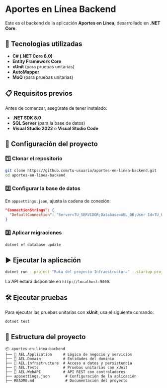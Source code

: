 # Aportes en Línea Backend

Este es el backend de la aplicación **Aportes en Línea**, desarrollado en **.NET Core**.

## 📌 Tecnologías utilizadas
- **C# (.NET Core 8.0)**
- **Entity Framework Core**
- **xUnit** (para pruebas unitarias)
- **AutoMapper**
- **MoQ** (para pruebas unitarias)

## 📋 Requisitos previos
Antes de comenzar, asegúrate de tener instalado:
- **.NET SDK 8.0**
- **SQL Server** (para la base de datos)
- **Visual Studio 2022** o **Visual Studio Code**

## 🚀 Configuración del proyecto

### 1️⃣ Clonar el repositorio
```sh
git clone https://github.com/tu-usuario/aportes-en-linea-backend.git
cd aportes-en-linea-backend
```

### 2️⃣ Configurar la base de datos
En `appsettings.json`, ajusta la cadena de conexión:
```json
"ConnectionStrings": {
  "DefaultConnection": "Server=TU_SERVIDOR;Database=AEL_DB;User Id=TU_USUARIO;Password=TU_CONTRASEÑA;"
}
```

### 3️⃣ Aplicar migraciones
```sh
dotnet ef database update 
```

## ▶️ Ejecutar la aplicación
```sh
dotnet run --project "Ruta del proyecto Infraestructura" --startup-project "Ruta Proyecto API"
```

La API estará disponible en `http://localhost:5000`.

## 🛠️ Ejecutar pruebas
Para ejecutar las pruebas unitarias con **xUnit**, usa el siguiente comando:
```sh
dotnet test
```

## 📁 Estructura del proyecto
```
📦 aportes-en-linea-backend
├── 📂 AEL.Application     # Lógica de negocio y servicios
├── 📂 AEL.Domain          # Entidades del dominio
├── 📂 AEL.Infrastructure  # Acceso a datos y persistencia
├── 📂 AEL.Tests           # Pruebas unitarias con xUnit
├── 📂 AEL.WebAPI          # API REST con controladores
├── appsettings.json       # Configuración de la aplicación
├── README.md              # Documentación del proyecto
```
